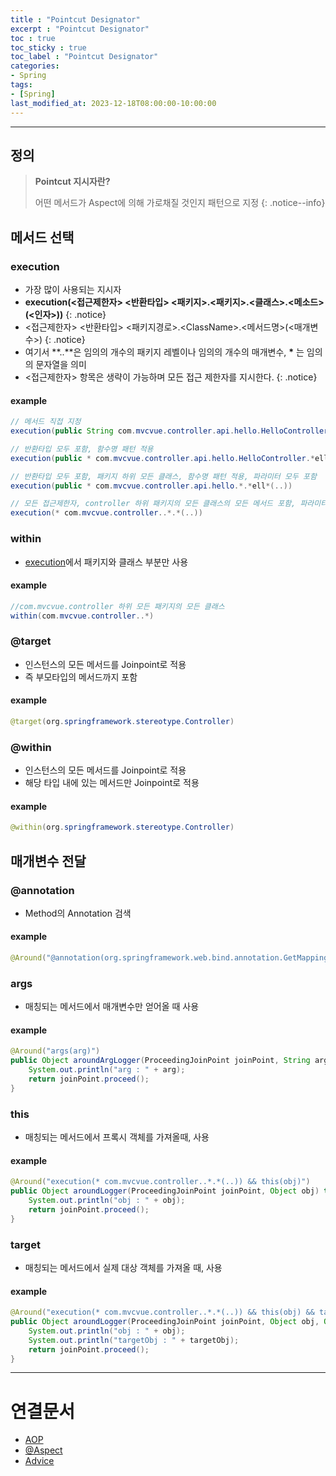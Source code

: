 ```yaml
---
title : "Pointcut Designator"
excerpt : "Pointcut Designator"
toc : true
toc_sticky : true
toc_label : "Pointcut Designator"
categories:
- Spring
tags:
- [Spring]
last_modified_at: 2023-12-18T08:00:00-10:00:00
---
```

  
---
  
## 정의
> **Pointcut 지시자란?**  
>
> 어떤 메서드가 Aspect에 의해 가로채질 것인지 패턴으로 지정 
{: .notice--info}  
  
## 메서드 선택
  
### execution
- 가장 많이 사용되는 지시자
- **execution(<접근제한자> <반환타입> <패키지>.<패키지>.<클래스>.<메소드>(<인자>))** 
{: .notice}  
- <접근제한자> <반환타입> <패키지경로>.\<ClassName>.<메서드명>(<매개변수>) 
{: .notice}  
- 여기서 **..**은 임의의 개수의 패키지 레벨이나 임의의 개수의 매개변수, **\*** 는 임의의 문자열을 의미
- <접근제한자> 항목은 생략이 가능하며 모든 접근 제한자를 지시한다. 
{: .notice}  
  
#### example
  
```java
// 메서드 직접 지정
execution(public String com.mvcvue.controller.api.hello.HelloController.hello())

// 반환타입 모두 포함, 함수명 패턴 적용
execution(public * com.mvcvue.controller.api.hello.HelloController.*ell*())

// 반환타입 모두 포함, 패키지 하위 모든 클래스, 함수명 패턴 적용, 파라미터 모두 포함
execution(public * com.mvcvue.controller.api.hello.*.*ell*(..))

// 모든 접근제한자, controller 하위 패키지의 모든 클래스의 모든 메서드 포함, 파라미터 모두 포함
execution(* com.mvcvue.controller..*.*(..))
```
  
### within
- [execution](#execution)에서 패키지와 클래스 부분만 사용
  
#### example
  
```java
//com.mvcvue.controller 하위 모든 패키지의 모든 클래스
within(com.mvcvue.controller..*)
```
  
### @target
- 인스턴스의 모든 메서드를 Joinpoint로 적용
- 즉 부모타입의 메서드까지 포함
  
#### example
  
```java
@target(org.springframework.stereotype.Controller)
```
  
### @within
- 인스턴스의 모든 메서드를 Joinpoint로 적용
- 해당 타입 내에 있는 메서드만 Joinpoint로 적용
  
#### example
  
```java
@within(org.springframework.stereotype.Controller)
```
  
## 매개변수 전달
  
### @annotation
- Method의 Annotation 검색
  
#### example
  
```java
@Around("@annotation(org.springframework.web.bind.annotation.GetMapping)")
```
  
### args
- 매칭되는 메서드에서 매개변수만 얻어올 때 사용
  
#### example
  
```java
@Around("args(arg)")  
public Object aroundArgLogger(ProceedingJoinPoint joinPoint, String arg) throws Throwable{  
    System.out.println("arg : " + arg);  
    return joinPoint.proceed();  
}
```
  
### this
- 매칭되는 메서드에서 프록시 객체를 가져올때, 사용
  
#### example
  
```java
@Around("execution(* com.mvcvue.controller..*.*(..)) && this(obj)")  
public Object aroundLogger(ProceedingJoinPoint joinPoint, Object obj) throws Throwable{  
    System.out.println("obj : " + obj);  
    return joinPoint.proceed();  
}
```
  
### target
- 매칭되는 메서드에서 실제 대상 객체를 가져올 때, 사용
  
#### example
  
```java
@Around("execution(* com.mvcvue.controller..*.*(..)) && this(obj) && target(targetObj)")  
public Object aroundLogger(ProceedingJoinPoint joinPoint, Object obj, Object targetObj) throws Throwable{  
    System.out.println("obj : " + obj);  
    System.out.println("targetObj : " + targetObj);  
    return joinPoint.proceed();  
}
```

---
  
# 연결문서
- [AOP](../../spring/spring-AOP)
- [@Aspect](../../aop/aop-@Aspect)
- [Advice](../../spring/spring-Advice)